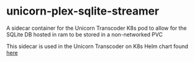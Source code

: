 # unicorn-plex-sqlite-streamer
A sidecar container for the Unicorn Transcoder K8s pod to allow for the SQLite DB hosted in ram to be stored in a non-networked PVC

This sidecar is used in the Unicorn Transcoder on K8s Helm chart found [here](https://github.com/Unicorn-K8s/UnicornTrancoder-chart)